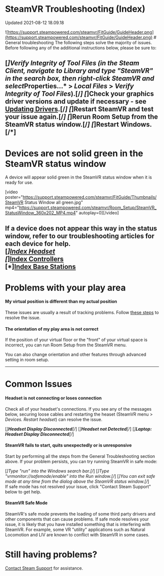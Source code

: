 # SteamVR Troubleshooting (Index)
Updated 2021-08-12 18.09.18

![https://support.steampowered.com/steamvr/FitGuide/GuideHeader.png](https://support.steampowered.com/steamvr/FitGuide/GuideHeader.png) # General troubleshooting
The following steps solve the majority of issues. Before following any of the additional instructions below, please be sure to:  
  
[*]Verify Integrity of Tool Files (in the Steam Client, navigate to *Library* and type "SteamVR" in the search box, then right-click SteamVR and select*Properties...* > *Local Files* > *Verify Integrity of Tool Files*).[/*]  			[*]Check your graphics driver versions and update if necessary - see [Updating Drivers](https://help.steampowered.com/en/faqs/view/5799-495F-1F25-D15B).[/*]  			[*]Restart SteamVR and test your issue again.[/*]  			[*]Rerun Room Setup from the SteamVR status window.[/*]  			[*]Restart Windows.[/*]
---
  
  
# Devices are not solid green in the SteamVR status window
A device will appear solid green in the SteamVR status window when it is ready for use.  
  
[video poster="https://support.steampowered.com/steamvr/FitGuide/Thumbnails/SteamVR Status Window all green.jpg" mp4="https://support.steampowered.com/steamvr/Room_Setup/SteamVR_StatusWindow_360x202_MP4.mp4" autoplay=0][/video]  
  
If a device does not appear this way in the status window, refer to our troubleshooting articles for each device for help.  
[*][Index Headset](https://help.steampowered.com/en/faqs/view/7D79-694F-CD36-CC9A#hmdnotgreen)  
[*][Index Controllers](https://help.steampowered.com/en/faqs/view/57B5-E574-406A-4E61#knucklenotgreen)  
[*][Index Base Stations](https://help.steampowered.com/en/faqs/view/1AF1-670B-FF5C-3323#basenotgreen)
---
  
  
 # Problems with your play area
#### My virtual position is different than my actual position
These issues are usually a result of tracking problems. Follow [these steps](https://help.steampowered.com/en/faqs/view/1AF1-670B-FF5C-3323#tracking) to resolve the issue.  
  
#### The orientation of my play area is not correct
If the position of your virtual floor or the "front" of your virtual space is incorrect, you can run Room Setup from the SteamVR menu.  
  
You can also change orientation and other features through advanced setting in room setup.  
  

---
# Common Issues
#### Headset is not connecting or loses connection
Check all of your headset's connections. If you see any of the messages below, securing loose cables and restarting the heaset (SteamVR menu > *Devices.* *Restart headset*) can resolve the issue.  
  
[*]**Headset Display Disconnected**[/*]  				[*]**Headset not Detected**[/*]  				[*]**Laptop: Headset Display Disconnected**[/*]  
#### SteamVR fails to start, quits unexpectedly or is unresponsive
Start by performing all the steps from the General Troubleshooting section above. If your problem persists, you can try running SteamVR in safe mode:  
  
[*]Type "run" into the Windows search bar.[/*]  			[*]Type "vrmonitor://safemode/enable" into the Run window.[/*]  			[*]You can exit safe mode at any time from the dialog above the SteamVR status window.[/*]  
If safe mode has not resolved your issue, click "Contact Steam Support" below to get help.  
  
#### SteamVR Safe Mode
SteamVR's safe mode prevents the loading of some third party drivers and other components that can cause problems. If safe mode resolves your issue, it is likely that you have installed something that is interfering with SteamVR. For example, some VR "utility" applications such as Natural Locomotion and LIV are known to conflict with SteamVR in some cases.  
  
# Still having problems?
  
[Contact Steam Support](https://help.steampowered.com/en/wizard/HelpWithVRHardware) for assistance.